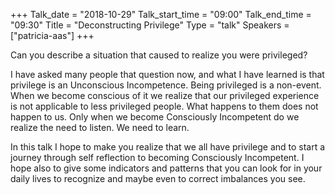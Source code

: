 +++
Talk_date = "2018-10-29"
Talk_start_time = "09:00"
Talk_end_time = "09:30"
Title = "Deconstructing Privilege"
Type = "talk"
Speakers = ["patricia-aas"]
+++

Can you describe a situation that caused to realize you were privileged?

I have asked many people that question now, and what I have learned is that privilege is an Unconscious Incompetence. Being privileged is a non-event. When we become conscious of it we realize that our privileged experience is not applicable to less privileged people. What happens to them does not happen to us. Only when we become Consciously Incompetent do we realize the need to listen. We need to learn.

In this talk I hope to make you realize that we all have privilege and to start a journey through self reflection to becoming Consciously Incompetent. I hope also to give some indicators and patterns that you can look for in your daily lives to recognize and maybe even to correct imbalances you see.

